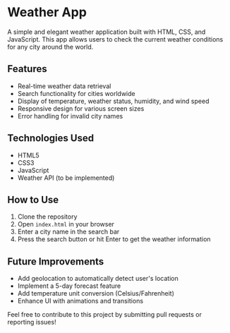 # Weather App

A simple and elegant weather application built with HTML, CSS, and JavaScript. This app allows users to check the current weather conditions for any city around the world.

## Features

- Real-time weather data retrieval
- Search functionality for cities worldwide
- Display of temperature, weather status, humidity, and wind speed
- Responsive design for various screen sizes
- Error handling for invalid city names

## Technologies Used

- HTML5
- CSS3
- JavaScript
- Weather API (to be implemented)

## How to Use

1. Clone the repository
2. Open `index.html` in your browser
3. Enter a city name in the search bar
4. Press the search button or hit Enter to get the weather information

## Future Improvements

- Add geolocation to automatically detect user's location
- Implement a 5-day forecast feature
- Add temperature unit conversion (Celsius/Fahrenheit)
- Enhance UI with animations and transitions

Feel free to contribute to this project by submitting pull requests or reporting issues!
